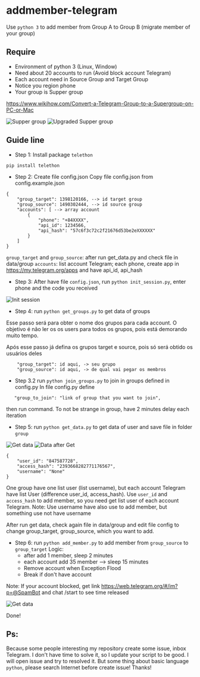# addmember-telegram
Use `python 3` to add member from Group A to Group B (migrate member of your group)


## Require
* Environment of python 3 (Linux, Window)
* Need about 20 accounts to run (Avoid block account Telegram)
* Each account need in Source Group and Target Group
* Notice you region phone
* Your group is Supper group

https://www.wikihow.com/Convert-a-Telegram-Group-to-a-Supergroup-on-PC-or-Mac

![Supper group](images/note_tele.png)
![Upgraded Supper group](images/note_tele2.png)

## Guide line

* Step 1: Install package `telethon`
```
pip install telethon
```

* Step 2: Create file config.json
Copy file config.json from config.example.json

```
{
	"group_target": 1398120166, --> id target group
	"group_source": 1490302444, --> id source group
	"accounts": [ --> array account
		{
			"phone": "+84XXXX",
			"api_id": 1234566,
			"api_hash": "57c6f3c72c2f21676d53be2eXXXXXX"
		}
	]
}
```
`group_target` and `group_source`: after run get_data.py and check file in data/group
`accounts`: list account Telegram; each phone, create app in https://my.telegram.org/apps and have api_id, api_hash

* Step 3: After have file `config.json`, run `python init_session.py`, enter phone and the code you received

![Init session](images/step1.png)

* Step 4: run `python get_groups.py` to get data of groups

Esse passo será para obter o nome dos grupos para cada account. O objetivo é não ler os os users para todos os grupos, pois está demorando muito tempo.

Após esse passo já defina os grupos target e source, pois só será obtido os usuários deles
```
	"group_target": id aqui, -> seu grupo
	"group_source": id aqui, -> de qual vai pegar os membros
```

* Step 3.2 run `python join_groups.py` to join in groups defined in config.py
 In file config.py define 
 ```
	"group_to_join": "link of group that you want to join",
 ```
 then run command. To not be strange in group, have 2 minutes delay each iteration

* Step 5: run `python get_data.py` to get data of user and save file in folder `group`

![Get data](images/step2.png)
![Data after Get](images/data_step2.png)

```
{
    "user_id": "847587728",
    "access_hash": "2393668282771176567",
    "username": "None"
}
```
One group have one list user (list username), but each account Telegram have list User (difference user_id, access_hash). Use `user_id` and `access_hash` to add member, so you need get list user of each account Telegram.
Note: Use username have also use to add member, but something use not have username

After run get data, check again file in data/group and edit file config to change group_target, group_source, which you want to add.


* Step 6: run `python add_member.py` to add member from `group_source` to `group_target`
Logic: 
	* after add 1 member, sleep 2 minutes
	* each account add 35 member --> sleep 15 minutes
	* Remove account when Exception Flood
	* Break if don't have account

Note: If your account blocked, get link https://web.telegram.org/#/im?p=@SpamBot and chat /start to see time released

![Get data](images/block.png)

Done!

## Ps: 
Because some people interesting my repository create some issue, inbox Telegram. I don't have time to solve it, so I update your script to be good. I will open issue and try to resolved it. But some thing about basic language `python`, please search Internet before create issue! Thanks!
